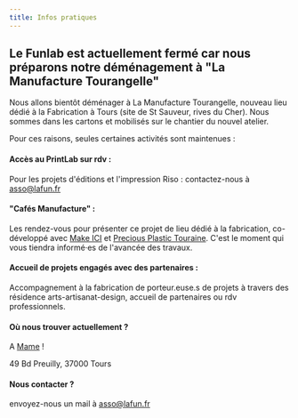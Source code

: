 ```yaml
---
title: Infos pratiques
---
```

## Le Funlab est actuellement fermé car nous préparons notre déménagement à "La Manufacture Tourangelle" 

Nous allons bientôt déménager à La Manufacture Tourangelle, nouveau lieu dédié à la Fabrication à Tours (site de St Sauveur, rives du Cher). Nous sommes dans les cartons et mobilisés sur le chantier du nouvel atelier. 

Pour ces raisons, seules certaines activités sont maintenues : 

#### Accès au PrintLab sur rdv :

Pour les projets d'éditions et l'impression Riso : contactez-nous à asso@lafun.fr

#### "Cafés Manufacture" :

Les rendez-vous pour présenter ce projet de lieu dédié à la fabrication, co-développé avec [Make ICI](https://makeici.org/) et [Precious Plastic Touraine](https://preciousplastictouraine.fr/). C'est le moment qui vous tiendra informé·es de l'avancée des travaux.

#### Accueil de projets engagés avec des partenaires :

Accompagnement à la fabrication de porteur.euse.s de projets à travers des résidence arts-artisanat-design, accueil de partenaires ou rdv professionnels. 

#### Où nous trouver actuellement ?
A [Mame](https://mame-tours.com/) !

49 Bd Preuilly, 37000 Tours

#### Nous contacter ?
envoyez-nous un mail à asso@lafun.fr